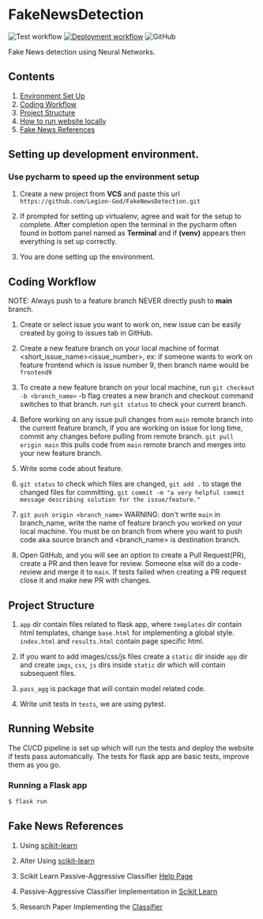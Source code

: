 # FakeNewsDetection

![Test workflow](https://github.com/Legion-God/FakeNewsDetection/actions/workflows/tests.yml/badge.svg)
[![Deployment workflow](https://github.com/Legion-God/FakeNewsDetection/actions/workflows/deploy.yml/badge.svg)](https://fake-news0.herokuapp.com/)
![GitHub](https://img.shields.io/github/license/Legion-God/FakeNewsDetection?color=informational)

Fake News detection using Neural Networks.

## Contents
1. [Environment Set Up](#setting-up-development-environment)
2. [Coding Workflow](#coding-workflow)
3. [Project Structure](#project-structure)
4. [How to run website locally](#running-website)
5. [Fake News References](#fake-news-references)

## Setting up development environment.

### Use pycharm to speed up the environment setup
1. Create a new project from **VCS** and paste this url `https://github.com/Legion-God/FakeNewsDetection.git`
2. If prompted for setting up virtualenv, agree and wait for the setup to complete. After completion open the terminal
in the pycharm often found in bottom panel named as **Terminal** and if **(venv)** appears then everything is set up
   correctly.
   
3. You are done setting up the environment.


## Coding Workflow
NOTE: Always push to a feature branch NEVER directly push to **main** branch.

1. Create or select issue you want to work on, new issue can be easily created by going to issues tab in GitHub.
2. Create a new feature branch on your local machine of format <short_issue_name><issue_number>,
ex: if someone wants to work on feature frontend which is issue number 9, then branch name would be `frontend9`
   
3. To create a new feature branch on your local machine, run `git checkout -b <branch_name>`
-b flag creates a new branch and checkout command switches to that branch. run `git status` to check your current branch.
   
4. Before working on any issue pull changes from `main` remote branch into the current feature branch,
if you are working on issue for long time, commit any changes before pulling from remote branch.
   `git pull origin main` this pulls code from `main` remote branch and merges into your new feature branch.
   
5. Write some code about feature.

6. `git status` to check which files are changed, `git add .` to stage the changed files for committing.
`git commit -m "a very helpful commit message describing solution for the issue/feature."`
   
7. `git push origin <branch_name>` WARNING: don't write `main` in branch_name, write the name of feature branch you
worked on your local machine. You must be on branch from where you want to push code aka source branch and <branch_name> 
   is destination branch.
   
8. Open GitHub, and you will see an option to create a Pull Request(PR), create a PR and then leave for review. 
Someone else will do a code-review and merge it to `main`. If tests failed when creating a PR request close it and 
   make new PR with changes.
   

## Project Structure
1. `app` dir contain files related to flask app, where `templates` dir contain html templates,
change `base.html` for implementing a global style. `index.html` and `results.html` contain page specific html.
   
2. If you want to add images/css/js files create a `static` dir inside `app` dir and create `imgs`, `css`, `js` dirs 
   inside `static` dir which will contain subsequent files.
   
3. `pass_agg` is package that will contain model related code.

4. Write unit tests in `tests`, we are using pytest.

## Running Website

The CI/CD pipeline is set up which will run the tests and deploy the website if tests pass automatically.
The tests for flask app are basic tests, improve them as you go.

### Running a Flask app
```bash
$ flask run
```

## Fake News References
1. Using [scikit-learn](https://medium.com/swlh/detecting-fake-news-with-python-and-machine-learning-f78421d29a06)
2. Alter Using [scikit-learn](https://towardsdatascience.com/detecting-fake-political-news-online-a571745f73dd)
   
3. Scikit Learn Passive-Aggressive Classifier [Help Page](https://scikit-learn.org/stable/modules/generated/sklearn.linear_model.PassiveAggressiveClassifier.html#sklearn.linear_model.PassiveAggressiveClassifier)
4. Passive-Aggressive Classifier Implementation in [Scikit Learn](https://github.com/scikit-learn/scikit-learn/blob/95119c13a/sklearn/linear_model/_passive_aggressive.py#L10)
5. Research Paper Implementing the [Classifier](https://jmlr.csail.mit.edu/papers/volume7/crammer06a/crammer06a.pdf)